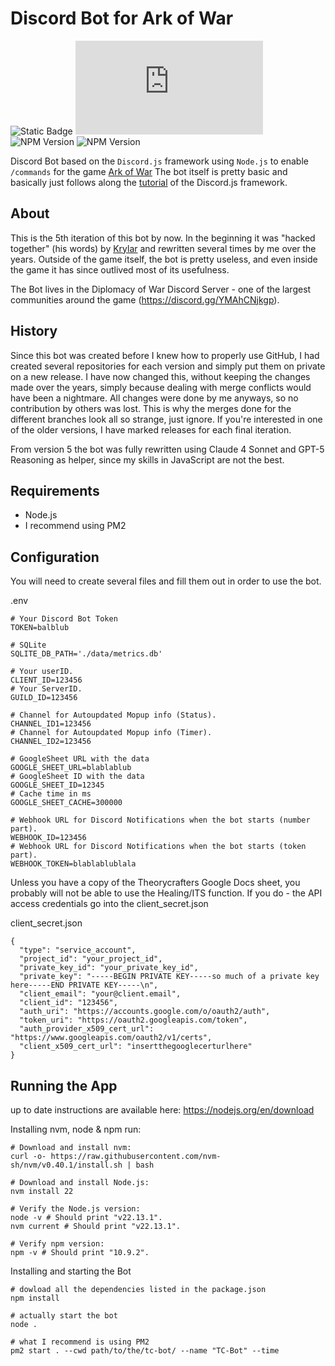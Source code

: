 # Discord Bot for Ark of War

![Static Badge](https://img.shields.io/badge/Node.js-24.4.1-red?style=for-the-badge) ![NPM Version](https://img.shields.io/npm/v/discord.js?style=for-the-badge&label=Discord.js&color=blue) ![NPM Version](https://img.shields.io/npm/v/dotenvx?style=for-the-badge&label=.env&color=green) ![NPM Version](https://img.shields.io/npm/v/google-spreadsheet?style=for-the-badge&label=google-spreadsheet&color=orange)

Discord Bot based on the `Discord.js` framework using `Node.js` to enable `/commands` for the game [Ark of War](https://www.7piratesgames.com/ark.html)
The bot itself is pretty basic and basically just follows along the [tutorial](https://discordjs.guide/) of the Discord.js framework.

## About

This is the 5th iteration of this bot by now. In the beginning it was "hacked together" (his words) by [Krylar](https://github.com/Krylar) and rewritten several times by me over the years.
Outside of the game itself, the bot is pretty useless, and even inside the game it has since outlived most of its usefulness.

The Bot lives in the Diplomacy of War Discord Server - one of the largest communities around the game (https://discord.gg/YMAhCNjkgp).

## History

Since this bot was created before I knew how to properly use GitHub, I had created several repositories for each version and simply put them on private on a new release.
I have now changed this, without keeping the changes made over the years, simply because dealing with merge conflicts would have been a nightmare. All changes were done by me anyways, so no contribution by others was lost.
This is why the merges done for the different branches look all so strange, just ignore. If you're interested in one of the older versions, I have marked releases for each final iteration.

From version 5 the bot was fully rewritten using Claude 4 Sonnet and GPT-5 Reasoning as helper, since my skills in JavaScript are not the best.

## Requirements

- Node.js
- I recommend using PM2

## Configuration

You will need to create several files and fill them out in order to use the bot.

.env
```
# Your Discord Bot Token
TOKEN=balblub

# SQLite
SQLITE_DB_PATH='./data/metrics.db'

# Your userID.
CLIENT_ID=123456
# Your ServerID.
GUILD_ID=123456

# Channel for Autoupdated Mopup info (Status).
CHANNEL_ID1=123456
# Channel for Autoupdated Mopup info (Timer).
CHANNEL_ID2=123456

# GoogleSheet URL with the data
GOOGLE_SHEET_URL=blablablub
# GoogleSheet ID with the data
GOOGLE_SHEET_ID=12345
# Cache time in ms
GOOGLE_SHEET_CACHE=300000

# Webhook URL for Discord Notifications when the bot starts (number part).
WEBHOOK_ID=123456
# Webhook URL for Discord Notifications when the bot starts (token part).
WEBHOOK_TOKEN=blablablublala
```

Unless you have a copy of the Theorycrafters Google Docs sheet, you probably will not be able to use the Healing/ITS function.
If you do - the API access credentials go into the client_secret.json

client_secret.json
```
{
  "type": "service_account",
  "project_id": "your_project_id",
  "private_key_id": "your_private_key_id",
  "private_key": "-----BEGIN PRIVATE KEY-----so much of a private key here-----END PRIVATE KEY-----\n",
  "client_email": "your@client.email",
  "client_id": "123456",
  "auth_uri": "https://accounts.google.com/o/oauth2/auth",
  "token_uri": "https://oauth2.googleapis.com/token",
  "auth_provider_x509_cert_url": "https://www.googleapis.com/oauth2/v1/certs",
  "client_x509_cert_url": "insertthegooglecerturlhere"
}
```

## Running the App

up to date instructions are available here: https://nodejs.org/en/download

Installing nvm, node & npm run:
```
# Download and install nvm:
curl -o- https://raw.githubusercontent.com/nvm-sh/nvm/v0.40.1/install.sh | bash

# Download and install Node.js:
nvm install 22

# Verify the Node.js version:
node -v # Should print "v22.13.1".
nvm current # Should print "v22.13.1".

# Verify npm version:
npm -v # Should print "10.9.2".
```

Installing and starting the Bot
```
# dowload all the dependencies listed in the package.json
npm install

# actually start the bot
node .

# what I recommend is using PM2
pm2 start . --cwd path/to/the/tc-bot/ --name "TC-Bot" --time
```
